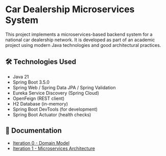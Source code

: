 # Car Dealership Microservices System

This project implements a microservices-based backend system for a national car dealership network. It is developed as part of an academic project using modern Java technologies and good architectural practices.

## 🛠 Technologies Used

- Java 21
- Spring Boot 3.5.0
- Spring Web / Spring Data JPA / Spring Validation
- Eureka Service Discovery (Spring Cloud)
- OpenFeign (REST client)
- H2 Database (in-memory)
- Spring Boot DevTools (for development)
- Spring Boot Actuator (health checks)

## 📄 Documentation

- [Iteration 0 - Domain Model](docs/00_Domain%20Model.md)
- [Iteration 1 - Microservices Architecture](docs/01_Microservices%20Architecture.md)
